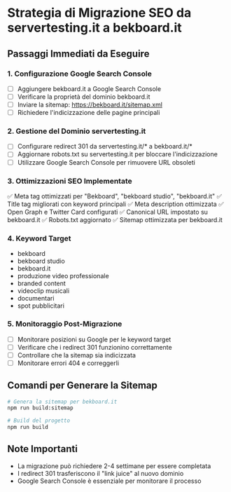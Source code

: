 # Strategia di Migrazione SEO da servertesting.it a bekboard.it

## Passaggi Immediati da Eseguire

### 1. Configurazione Google Search Console
- [ ] Aggiungere bekboard.it a Google Search Console
- [ ] Verificare la proprietà del dominio bekboard.it
- [ ] Inviare la sitemap: https://bekboard.it/sitemap.xml
- [ ] Richiedere l'indicizzazione delle pagine principali

### 2. Gestione del Dominio servertesting.it
- [ ] Configurare redirect 301 da servertesting.it/* a bekboard.it/*
- [ ] Aggiornare robots.txt su servertesting.it per bloccare l'indicizzazione
- [ ] Utilizzare Google Search Console per rimuovere URL obsoleti

### 3. Ottimizzazioni SEO Implementate
✅ Meta tag ottimizzati per "Bekboard", "bekboard studio", "bekboard.it"
✅ Title tag migliorati con keyword principali
✅ Meta description ottimizzata
✅ Open Graph e Twitter Card configurati
✅ Canonical URL impostato su bekboard.it
✅ Robots.txt aggiornato
✅ Sitemap ottimizzata per bekboard.it

### 4. Keyword Target
- bekboard
- bekboard studio
- bekboard.it
- produzione video professionale
- branded content
- videoclip musicali
- documentari
- spot pubblicitari

### 5. Monitoraggio Post-Migrazione
- [ ] Monitorare posizioni su Google per le keyword target
- [ ] Verificare che i redirect 301 funzionino correttamente
- [ ] Controllare che la sitemap sia indicizzata
- [ ] Monitorare errori 404 e correggerli

## Comandi per Generare la Sitemap

```bash
# Genera la sitemap per bekboard.it
npm run build:sitemap

# Build del progetto
npm run build
```

## Note Importanti
- La migrazione può richiedere 2-4 settimane per essere completata
- I redirect 301 trasferiscono il "link juice" al nuovo dominio
- Google Search Console è essenziale per monitorare il processo
